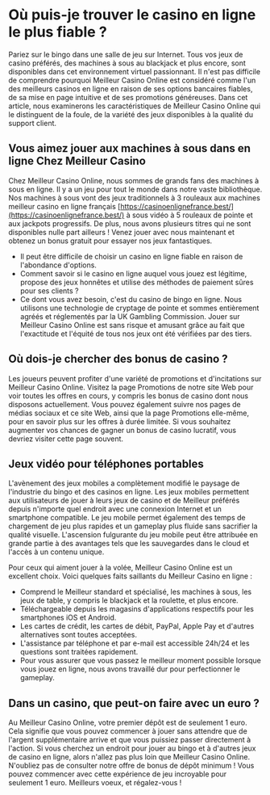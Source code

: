 
# Où puis-je trouver le casino en ligne le plus fiable ?

Pariez sur le bingo dans une salle de jeu sur Internet. Tous vos jeux de casino préférés, des machines à sous au blackjack et plus encore, sont disponibles dans cet environnement virtuel passionnant. Il n'est pas difficile de comprendre pourquoi Meilleur Casino Online est considéré comme l'un des meilleurs casinos en ligne en raison de ses options bancaires fiables, de sa mise en page intuitive et de ses promotions généreuses. Dans cet article, nous examinerons les caractéristiques de Meilleur Casino Online qui le distinguent de la foule, de la variété des jeux disponibles à la qualité du support client.

## Vous aimez jouer aux machines à sous dans en ligne Chez Meilleur Casino

Chez Meilleur Casino Online, nous sommes de grands fans des machines à sous en ligne. Il y a un jeu pour tout le monde dans notre vaste bibliothèque. Nos machines à sous vont des jeux traditionnels à 3 rouleaux aux machines meilleur casino en ligne français [https://casinoenlignefrance.best/](https://casinoenlignefrance.best/) à sous vidéo à 5 rouleaux de pointe et aux jackpots progressifs. De plus, nous avons plusieurs titres qui ne sont disponibles nulle part ailleurs ! Venez jouer avec nous maintenant et obtenez un bonus gratuit pour essayer nos jeux fantastiques.

-   Il peut être difficile de choisir un casino en ligne fiable en raison de l'abondance d'options.
-   Comment savoir si le casino en ligne auquel vous jouez est légitime, propose des jeux honnêtes et utilise des méthodes de paiement sûres pour ses clients ?
-   Ce dont vous avez besoin, c'est du casino de bingo en ligne. Nous utilisons une technologie de cryptage de pointe et sommes entièrement agréés et réglementés par la UK Gambling Commission. Jouer sur Meilleur Casino Online est sans risque et amusant grâce au fait que l'exactitude et l'équité de tous nos jeux ont été vérifiées par des tiers.

## Où dois-je chercher des bonus de casino ?

Les joueurs peuvent profiter d'une variété de promotions et d'incitations sur Meilleur Casino Online. Visitez la page Promotions de notre site Web pour voir toutes les offres en cours, y compris les bonus de casino dont nous disposons actuellement. Vous pouvez également suivre nos pages de médias sociaux et ce site Web, ainsi que la page Promotions elle-même, pour en savoir plus sur les offres à durée limitée. Si vous souhaitez augmenter vos chances de gagner un bonus de casino lucratif, vous devriez visiter cette page souvent.

## Jeux vidéo pour téléphones portables

L'avènement des jeux mobiles a complètement modifié le paysage de l'industrie du bingo et des casinos en ligne. Les jeux mobiles permettent aux utilisateurs de jouer à leurs jeux de casino et de Meilleur préférés depuis n'importe quel endroit avec une connexion Internet et un smartphone compatible. Le jeu mobile permet également des temps de chargement de jeu plus rapides et un gameplay plus fluide sans sacrifier la qualité visuelle. L'ascension fulgurante du jeu mobile peut être attribuée en grande partie à des avantages tels que les sauvegardes dans le cloud et l'accès à un contenu unique.

Pour ceux qui aiment jouer à la volée, Meilleur Casino Online est un excellent choix. Voici quelques faits saillants du Meilleur Casino en ligne :

-   Comprend le Meilleur standard et spécialisé, les machines à sous, les jeux de table, y compris le blackjack et la roulette, et plus encore.
-   Téléchargeable depuis les magasins d'applications respectifs pour les smartphones iOS et Android.
-   Les cartes de crédit, les cartes de débit, PayPal, Apple Pay et d'autres alternatives sont toutes acceptées.
-   L'assistance par téléphone et par e-mail est accessible 24h/24 et les questions sont traitées rapidement.
-   Pour vous assurer que vous passez le meilleur moment possible lorsque vous jouez en ligne, nous avons travaillé dur pour perfectionner le gameplay.

## Dans un casino, que peut-on faire avec un euro ?

Au Meilleur Casino Online, votre premier dépôt est de seulement 1 euro. Cela signifie que vous pouvez commencer à jouer sans attendre que de l'argent supplémentaire arrive et que vous puissiez passer directement à l'action. Si vous cherchez un endroit pour jouer au bingo et à d'autres jeux de casino en ligne, alors n'allez pas plus loin que Meilleur Casino Online. N'oubliez pas de consulter notre offre de bonus de dépôt minimum ! Vous pouvez commencer avec cette expérience de jeu incroyable pour seulement 1 euro. Meilleurs voeux, et régalez-vous !
